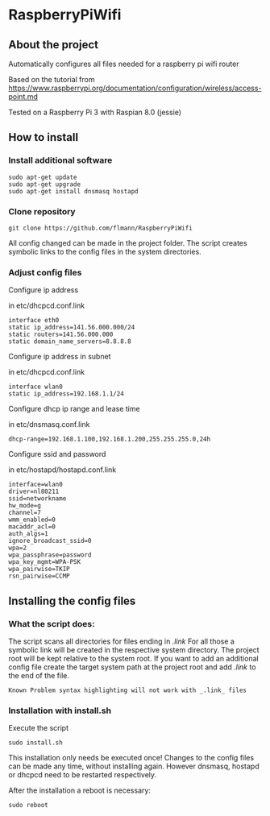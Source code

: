 # RaspberryPiWifi

## About the project

Automatically configures all files needed for a raspberry pi wifi router

Based on the tutorial from https://www.raspberrypi.org/documentation/configuration/wireless/access-point.md

Tested on a Raspberry Pi 3 with Raspian 8.0 (jessie)

## How to install

### Install additional software

```
sudo apt-get update
sudo apt-get upgrade
sudo apt-get install dnsmasq hostapd
```

### Clone repository

```
git clone https://github.com/flmann/RaspberryPiWifi
```

All config changed can be made in the project folder. The script creates symbolic links to the config files in the system directories.

### Adjust config files

Configure ip address

in etc/dhcpcd.conf.link

```
interface eth0
static ip_address=141.56.000.000/24
static routers=141.56.000.000
static domain_name_servers=8.8.8.8
```

Configure ip address in subnet

in etc/dhcpcd.conf.link

```
interface wlan0
static ip_address=192.168.1.1/24
```

Configure dhcp ip range and lease time

in etc/dnsmasq.conf.link

```
dhcp-range=192.168.1.100,192.168.1.200,255.255.255.0,24h
```

Configure ssid and password

in etc/hostapd/hostapd.conf.link

```
interface=wlan0
driver=nl80211
ssid=networkname
hw_mode=g
channel=7
wmm_enabled=0
macaddr_acl=0
auth_algs=1
ignore_broadcast_ssid=0
wpa=2
wpa_passphrase=password
wpa_key_mgmt=WPA-PSK
wpa_pairwise=TKIP
rsn_pairwise=CCMP
```

## Installing the config files

### What the script does:

The script scans all directories for files ending in _.link_ For all those a symbolic link will be created in the respective system directory. The project root will be kept relative to the system root. If you want to add an additional config file create the target system path at the project root and add _.link_ to the end of the file.

	Known Problem syntax highlighting will not work with _.link_ files

### Installation with install.sh

Execute the script

```
sudo install.sh
```

This installation only needs be executed once! Changes to the config files can be made any time, without installing again. However dnsmasq, hostapd or dhcpcd need to be restarted respectively.

After the installation a reboot is necessary:
```
sudo reboot
```
